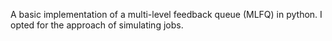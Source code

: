 A basic implementation of a multi-level feedback queue (MLFQ) in python. I opted for the approach of simulating jobs.